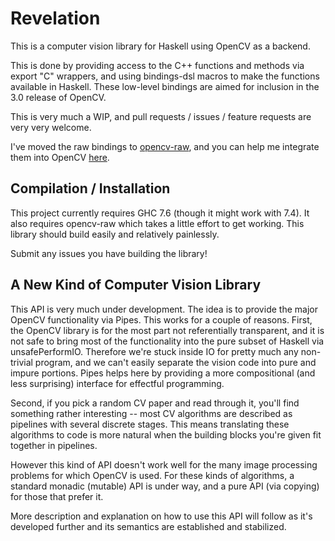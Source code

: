 Revelation
==========

This is a computer vision library for Haskell using OpenCV as a backend.

This is done by providing access to the C++ functions and methods via export "C" wrappers,
and using bindings-dsl macros to make the functions available in Haskell. These low-level bindings are aimed for inclusion in the 3.0
release of OpenCV.

This is very much a WIP, and pull requests / issues / feature requests are very very welcome.

I've moved the raw bindings to [opencv-raw](https://github.com/arjuncomar/opencv-raw.git), and you can help me integrate them into
OpenCV [here](https://github.com/arjuncomar/opencv.git).

Compilation / Installation
------------

This project currently requires GHC 7.6 (though it might work with 7.4). It also requires opencv-raw which takes a little effort
to get working. This library should build easily and relatively painlessly. 

Submit any issues you have building the library!

A New Kind of Computer Vision Library
-----------

This API is very much under development. The idea is to provide the major OpenCV functionality via Pipes. This works for a couple of
reasons. First, the OpenCV library is for the most part not referentially transparent, and it is not safe to bring most of the
functionality into the pure subset of Haskell via unsafePerformIO. Therefore we're stuck inside IO for pretty much any non-trivial
program, and we can't easily separate the vision code into pure and impure portions. Pipes helps here by providing a more compositional
(and less surprising) interface for effectful programming.

Second, if you pick a random CV paper and read through it, you'll find something rather interesting -- most CV algorithms are described
as pipelines with several discrete stages. This means translating these algorithms to code is more natural when the building blocks
you're given fit together in pipelines.

However this kind of API doesn't work well for the many image processing problems for which OpenCV is used. For these kinds of algorithms,
a standard monadic (mutable) API is under way, and a pure API (via copying) for those that prefer it.

More description and explanation on how to use this API will follow as it's developed further and its semantics are established and 
stabilized.
